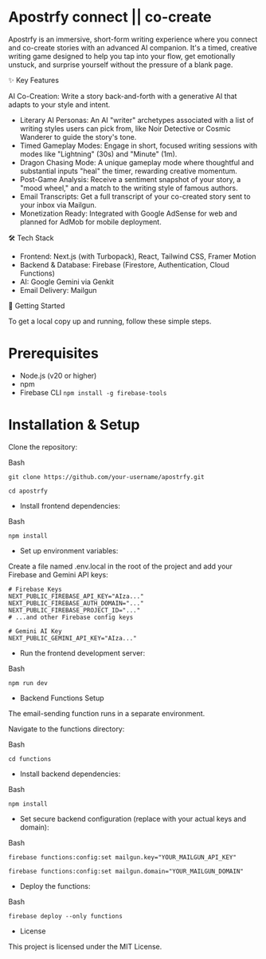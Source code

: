 # Apostrfy connect || co-create

Apostrfy is an immersive, short-form writing experience where you connect and co-create stories with an advanced AI companion. It's a timed, creative writing game designed to help you tap into your flow, get emotionally unstuck, and surprise yourself without the pressure of a blank page.

✨ Key Features

AI Co-Creation: Write a story back-and-forth with a generative AI that adapts to your style and intent.

- Literary AI Personas: An AI "writer" archetypes associated with a list of writing styles users can pick from, like Noir Detective or Cosmic Wanderer to guide the story's tone.
- Timed Gameplay Modes: Engage in short, focused writing sessions with modes like "Lightning" (30s) and "Minute" (1m).
- Dragon Chasing Mode: A unique gameplay mode where thoughtful and substantial inputs "heal" the timer, rewarding creative momentum.
- Post-Game Analysis: Receive a sentiment snapshot of your story, a "mood wheel," and a match to the writing style of famous authors.
- Email Transcripts: Get a full transcript of your co-created story sent to your inbox via Mailgun.
- Monetization Ready: Integrated with Google AdSense for web and planned for AdMob for mobile deployment.

🛠️ Tech Stack

- Frontend: Next.js (with Turbopack), React, Tailwind CSS, Framer Motion
- Backend & Database: Firebase (Firestore, Authentication, Cloud Functions)
- AI: Google Gemini via Genkit
- Email Delivery: Mailgun

🚀 Getting Started

To get a local copy up and running, follow these simple steps.

# Prerequisites

- Node.js (v20 or higher)
- npm
- Firebase CLI ```npm install -g firebase-tools```

# Installation & Setup

Clone the repository:

Bash

```
git clone https://github.com/your-username/apostrfy.git
```
```
cd apostrfy
```


- Install frontend dependencies:


Bash

```
npm install
```


- Set up environment variables:

Create a file named .env.local in the root of the project and add your Firebase and Gemini API keys:


```
# Firebase Keys
NEXT_PUBLIC_FIREBASE_API_KEY="AIza..."
NEXT_PUBLIC_FIREBASE_AUTH_DOMAIN="..."
NEXT_PUBLIC_FIREBASE_PROJECT_ID="..."
# ...and other Firebase config keys
```

```
# Gemini AI Key
NEXT_PUBLIC_GEMINI_API_KEY="AIza..."
```


- Run the frontend development server:

Bash

```
npm run dev
```


- Backend Functions Setup

The email-sending function runs in a separate environment.

Navigate to the functions directory:

Bash

```
cd functions
```


- Install backend dependencies:

Bash

```
npm install
```


- Set secure backend configuration (replace with your actual keys and domain):

Bash

```
firebase functions:config:set mailgun.key="YOUR_MAILGUN_API_KEY"
```
```
firebase functions:config:set mailgun.domain="YOUR_MAILGUN_DOMAIN"
```


- Deploy the functions:

Bash

```
firebase deploy --only functions
```



- License

This project is licensed under the MIT License.

